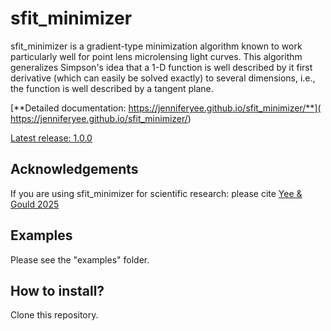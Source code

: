 # sfit_minimizer

<dl> sfit_minimizer is a gradient-type minimization algorithm known to work 
particularly well for point lens microlensing light curves. This algorithm 
generalizes Simpson's idea that a 1-D function is well
described by it first derivative (which can easily be solved
exactly) to several dimensions, i.e., the function is well
described by a tangent plane.  </dl>

[**Detailed documentation: https://jenniferyee.github.io/sfit_minimizer/**](
https://jenniferyee.github.io/sfit_minimizer/)

[Latest release: 1.0.0](https://github.com/jenniferyee/sfit_minimizer/releases/latest)

## Acknowledgements

If you are using sfit_minimizer for scientific research: please cite 
[Yee & Gould 2025](https://arxiv.org/abs/2502.04486)

## Examples

Please see the "examples" folder.

## How to install?

Clone this repository.
